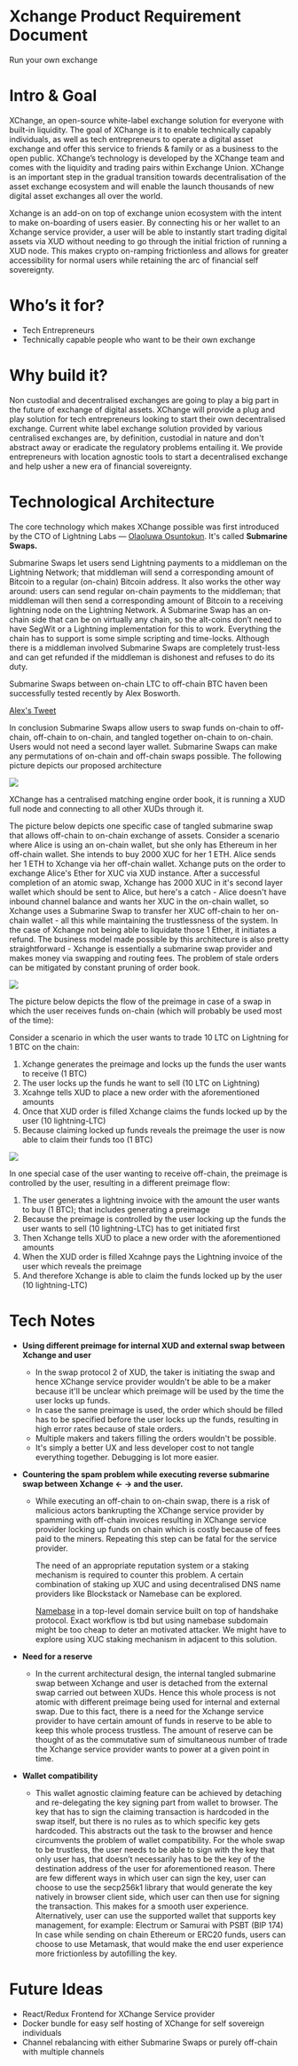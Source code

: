 
# Xchange Product Requirement Document

Run your own exchange

# Intro & Goal

XChange, an open-source white-label exchange solution for everyone with built-in liquidity. The goal of XChange is it to enable technically capably individuals, as well as tech entrepreneurs to operate a digital asset exchange and offer this service to friends & family or as a business to the open public. XChange’s technology is developed by the XChange team and comes with the liquidity and trading pairs within Exchange Union. XChange is an important step in the gradual transition towards decentralisation of the asset exchange ecosystem and will enable the launch thousands of new digital asset exchanges all over the world.

Xchange is an add-on on top of exchange union ecosystem with the intent to make on-boarding of users easier. By connecting his or her wallet to an Xchange service provider, a user will be able to instantly start trading digital assets via XUD without needing to go through the initial friction of running a XUD node. This makes crypto on-ramping frictionless and allows for greater accessibility for normal users while retaining the arc of financial self sovereignty. 

# Who’s it for?

- Tech Entrepreneurs
- Technically capable people who want to be their own exchange

# Why build it?

Non custodial and decentralised exchanges are going to play a big part in the future of exchange of digital assets. XChange will provide a plug and play solution for tech entrepreneurs looking to start their own decentralised exchange. Current white label exchange solution provided by various centralised exchanges are, by definition, custodial in nature and don't abstract away or eradicate the regulatory problems entailing it. We provide entrepreneurs with location agnostic tools to start a decentralised exchange and help usher a new era of financial sovereignty. 

# Technological Architecture

The core technology which makes XChange possible was first introduced by the CTO of Lightning Labs — [Olaoluwa Osuntokun](https://twitter.com/roasbeef). It's called **Submarine Swaps.**

Submarine Swaps let users send Lightning payments to a middleman on the Lightning Network; that middleman will send a corresponding amount of Bitcoin to a regular (on-chain) Bitcoin address. It also works the other way around: users can send regular on-chain payments to the middleman; that middleman will then send a corresponding amount of Bitcoin to a receiving lightning node on the Lightning Network. A Submarine Swap has an on-chain side that can be on virtually any chain, so the alt-coins don’t need to have SegWit or a Lightning implementation for this to work. Everything the chain has to support is some simple scripting and time-locks. Although there is a middleman involved Submarine Swaps are completely trust-less and can get refunded if the middleman is dishonest and refuses to do its duty.

Submarine Swaps between on-chain LTC to off-chain BTC haven been successfully tested recently by Alex Bosworth.

[Alex's Tweet](https://twitter.com/alexbosworth/status/1025168088595984384)

In conclusion Submarine Swaps allow users to swap funds on-chain to off-chain, off-chain to on-chain, and tangled together on-chain to on-chain. Users would not need a second layer wallet. Submarine Swaps can make any permutations of on-chain and off-chain swaps possible. The following picture depicts our proposed architecture

![](https://github.com/dopetard/xchange/blob/master/docs/Xchange%20Network.png)

XChange has a centralised matching engine order book, it is running a XUD full node and connecting to all other XUDs through it.

The picture below depicts one specific case of tangled submarine swap that allows off-chain to on-chain exchange of assets. Consider a scenario where Alice is using an on-chain wallet, but she only has Ethereum in her off-chain wallet. She intends to buy 2000 XUC for her 1 ETH. Alice sends her 1 ETH to Xchange via her off-chain wallet. Xchange puts on the order to exchange Alice's Ether for XUC via XUD instance. After a successful completion of an atomic swap, Xchange has 2000 XUC in it's second layer wallet which should be sent to Alice, but here's a catch - Alice doesn't have inbound channel balance and wants her XUC in the on-chain  wallet, so Xchange uses a Submarine Swap to transfer her XUC off-chain to her on-chain wallet - all this while maintaining the trustlessness of the system. In the case of Xchange not being able to liquidate those 1 Ether, it initiates a refund. The business model made possible by this architecture is also pretty straightforward - Xchange is essentially a submarine swap provider and makes money via swapping and routing fees. The problem of stale orders can be mitigated by constant pruning of order book.

![](https://github.com/dopetard/xchange/blob/master/docs/Submarine%20Swap.png)

The picture below depicts the flow of the preimage in case of a swap in which the user receives funds on-chain (which will probably be used most of the time):

Consider a scenario in which the user wants to trade 10 LTC on Lightning for 1 BTC on the chain:

1. Xchange generates the preimage and locks up the funds the user wants to receive (1 BTC)
2. The user locks up the funds he want to sell (10 LTC on Lightning)
3. Xcahnge tells XUD to place a new order with the aforementioned amounts 
4. Once that XUD order is filled Xchange claims the funds locked up by the user (10 lightning-LTC)
5. Because claiming locked up funds reveals the preimage the user is now able to claim their funds too (1 BTC)  

![](https://github.com/dopetard/xchange/blob/dopetard-doc-fixes/docs/PreImageFlow.png)

In one special case of the user wanting to receive off-chain, the preimage is controlled by the user, resulting in a different preimage flow:

1. The user generates a lightning invoice with the amount the user wants to buy (1 BTC); that includes generating a preimage
2. Because the preimage is controlled by the user locking up the funds the user wants to sell (10 lightning-LTC) has to get initiated first
3. Then Xchange tells XUD to place a new order with the aforementioned amounts
4. When the XUD order is filled Xcahnge pays the Lightning invoice of the user which reveals the preimage
5. And therefore Xchange is able to claim the funds locked up by the user (10 lightning-LTC)

# Tech Notes

- **Using different preimage for internal XUD and external swap between Xchange and user**
  - In the swap protocol 2 of XUD, the taker is initiating the swap and hence XChange service provider wouldn't be able to be a maker because it'll be unclear which preimage will be used by the time the user locks up funds.
  - In case the same preimage is used, the order which should be filled has to be specified before the user locks up the funds, resulting in high error rates because of stale orders.
  - Multiple makers and takers filling the orders wouldn't be possible.
  - It's simply a better UX and less developer cost to not tangle everything together. Debugging is lot more easier.

- **Countering the spam problem while executing reverse submarine swap between Xchange ← → and the user.**
  - While executing an off-chain to on-chain swap, there is a risk of  malicious actors bankrupting the XChange service provider by spamming with off-chain invoices resulting in XChange service provider locking up funds on chain which is costly because of fees paid to the miners. Repeating this step can be fatal for the service provider.  

    The need of an appropriate reputation system or a staking mechanism is required to counter this problem. A certain combination of staking up XUC and using decentralised DNS name providers like Blockstack or Namebase can be explored. 

    [Namebase](https://namebase.io/) in a top-level domain service built on top of handshake protocol. Exact workflow is tbd but using namebase subdomain might be too cheap to deter an motivated attacker. We might have to explore using XUC staking mechanism in adjacent to this solution.

- **Need for a reserve**
  - In the current architectural design, the internal tangled submarine swap between Xchange and user is detached from the external swap carried out between XUDs. Hence this whole process is not atomic with different preimage being used for internal and external swap. Due to this fact, there is a need for the Xchange service provider to have certain amount of funds in reserve to be able to keep this whole process trustless. The amount of reserve can be thought of as the commutative sum of simultaneous number of trade the Xchange service provider wants to power at a given point in time.  

- **Wallet compatibility**
  - This wallet agnostic claiming feature can be achieved by detaching and re-delegating the key signing part from wallet to browser. The key that has to sign the claiming transaction is hardcoded in the swap itself, but there is no rules as to which specific key gets hardcoded. This abstracts out the task to the browser and hence circumvents the problem of wallet compatibility. For the whole swap to be trustless, the user needs to be able to sign with the key that only user has, that doesn’t necessarily has to be the key of the destination address of the user for aforementioned reason. There are few different ways in which user can sign the key, user can choose to use the secp256k1 library that would generate the key natively in browser client side, which user can then use for signing the transaction. This makes for a smooth user experience. Alternatively, user can use the supported wallet that supports key management, for example: Electrum or Samurai with PSBT (BIP 174)  In case while sending on chain Ethereum or ERC20 funds, users can choose to use Metamask, that would make the end user experience more frictionless by autofilling the key.

# Future Ideas

- React/Redux Frontend for XChange Service provider
- Docker bundle for easy self hosting of XChange for self sovereign individuals
- Channel rebalancing with either Submarine Swaps or purely off-chain with multiple channels
